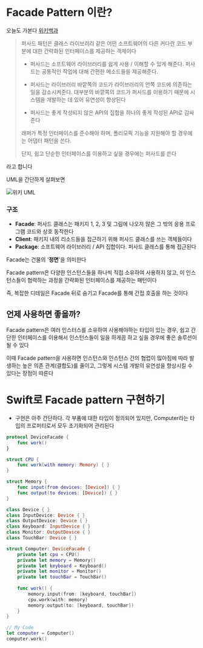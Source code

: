 # Facade Pattern 이란?

오늘도 가본다 [위키백과](https://ko.wikipedia.org/wiki/%ED%8D%BC%EC%82%AC%EB%93%9C_%ED%8C%A8%ED%84%B4)

> 퍼사드 패턴은 클래스 라이브러리 같은 어떤 소프트웨어의 다른 커다란 코드 부분에 대한 간략화된 인터페이스를 제공하는 객체이다
> 
> * 퍼사드는 소프트웨어 라이브러리를 쉽게 사용 / 이해할 수 있게 해준다. 퍼사드는 공통적인 작업에 대해 간편한 메소드들을 제공해준다.
> 
> * 퍼사드는 라이브러리 바깥쪽의 코드가 라이브러리의 안쪽 코드에 의존하는 일을 감소시켜준다. 대부분의 바깥쪽의 코드가 퍼사드를 이용하기 때문에 시스템을 개발하는 데 있어 유연성이 향상된다
> 
> * 퍼사드는 좋게 작성되지 않은 API의 집합을 하나의 좋게 작성된 API로 감싸준다
> 
> 래퍼가 특정 인터페이스를 준수해야 하며, 폴리모픽 기능을 지원해야 할 경우에는 어댑터 패턴을 쓴다.
> 
> 단지, 쉽고 단순한 인터페이스를 이용하고 싶을 경우에는 퍼사드를 쓴다


라고 합니다

UML을 간단하게 살펴보면

![위키 UML](https://upload.wikimedia.org/wikipedia/commons/5/56/UML_DP_Fa%C3%A7ade.png)

### 구조

* **Facade**: 퍼사드 클래스는 패키지 1, 2, 3 및 그림에 나오지 않은 그 밖의 응용 프로그램 코드와 상호 동작한다
* **Client**: 패키지 내의 리소드들을 접근하기 위해 퍼사드 클래스를 쓰는 객체들이다
* **Package**: 소프트웨어 라이브러리 / API 집합이다. 퍼사드 클래스를 통해 접근된다

Facade는 건물의 '**정면**'을 의미한다

Facade pattern은 다양한 인스턴스들을 하나씩 직접 소유하여 사용하지 않고, 이 인스턴스들이 협력하는 과정을 간략화된 인터페이스를 제공하는 패턴이다

즉, 복잡한 디테일은 Facade 뒤로 숨기고 Facade를 통해 간접 호출을 하는 것이다

## 언제 사용하면 좋을까?

Facade pattern은 여러 인스터스를 소유하여 사용해야하는 타입이 있는 경우, 쉽고 간단한 인터페이스를 이용해서 인스턴스들이 일을 하게끔 하고 싶을 경우에 좋은 솔루션이 될 수 있다

이때 Facade pattern을 사용하면 인스턴스와 인스턴스 간의 협렵이 많아짐에 따라 발생하는 높은 의존 관계(결합도)를 줄이고, 그렇게 시스템 개발의 유연성을 향상시킬 수 있다는 장점이 따른다

# Swift로 Facade pattern 구현하기

* 구현은 아주 간단하다. 각 부품에 대한 타입이 정의되어 있지만, Computer라는 타입의 프로퍼티로서 모두 초기화되어 관리된다

```swift
protocol DeviceFacade {
    func work()
}

struct CPU {
    func work(with memory: Memory) { }
}

struct Memory {
    func input(from devices: [Device]) { }
    func output(to devices: [Device]) { }
}

class Device { }
class InputDevice: Device { }
class OutputDevice: Device { }
class Keyboard: InputDevice { }
class Monitor: OutputDevice { }
class TouchBar: Device { }

struct Computer: DeviceFacade {
    private let cpu = CPU()
    private let memory = Memory()
    private let keyboard = Keyboard()
    private let monitor = Monitor()
    private let touchBar = TouchBar()
    
    func work() {
        memory.input(from: [keyboard, touchBar])
        cpu.work(with: memory)
        memory.output(to: [keyboard, touchBar])
    }
}

// My Code
let computer = Computer()
computer.work()
```